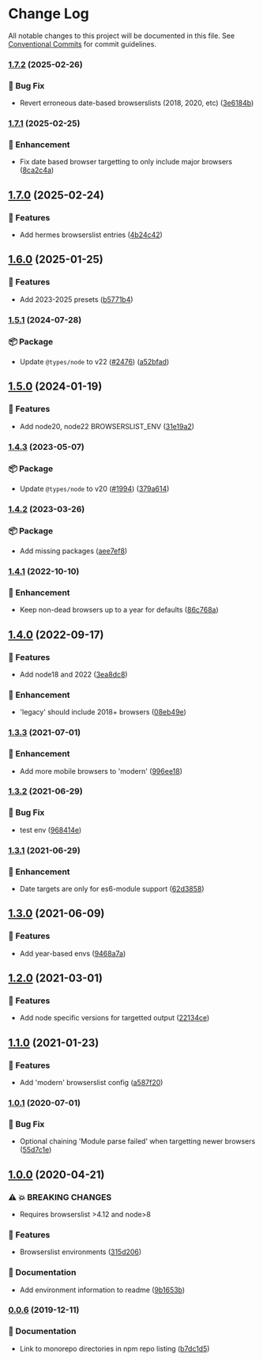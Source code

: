 # Change Log

All notable changes to this project will be documented in this file.
See [Conventional Commits](https://conventionalcommits.org) for commit guidelines.

### [1.7.2](https://github.com/ntucker/anansi/compare/@anansi/browserslist-config@1.7.1...@anansi/browserslist-config@1.7.2) (2025-02-26)

### 🐛 Bug Fix

* Revert erroneous date-based browserslists (2018, 2020, etc) ([3e6184b](https://github.com/ntucker/anansi/commit/3e6184b87f44ec66bfc984620371b0895bbc5ba0))

### [1.7.1](https://github.com/ntucker/anansi/compare/@anansi/browserslist-config@1.7.0...@anansi/browserslist-config@1.7.1) (2025-02-25)

### 💅 Enhancement

* Fix date based browser targetting to only include major browsers ([8ca2c4a](https://github.com/ntucker/anansi/commit/8ca2c4a4c424b7e159ed93af0fa0fd5f2f31647a))

## [1.7.0](https://github.com/ntucker/anansi/compare/@anansi/browserslist-config@1.6.0...@anansi/browserslist-config@1.7.0) (2025-02-24)

### 🚀 Features

* Add hermes browserslist entries ([4b24c42](https://github.com/ntucker/anansi/commit/4b24c4236e75b77ba37509af1ec580418b6ebbec))

## [1.6.0](https://github.com/ntucker/anansi/compare/@anansi/browserslist-config@1.5.1...@anansi/browserslist-config@1.6.0) (2025-01-25)

### 🚀 Features

* Add 2023-2025 presets ([b5771b4](https://github.com/ntucker/anansi/commit/b5771b4d91db5a3c32238ee6c8192a2d197b611b))

### [1.5.1](https://github.com/ntucker/anansi/compare/@anansi/browserslist-config@1.5.0...@anansi/browserslist-config@1.5.1) (2024-07-28)

### 📦 Package

* Update `@types/node` to v22 ([#2476](https://github.com/ntucker/anansi/issues/2476)) ([a52bfad](https://github.com/ntucker/anansi/commit/a52bfad6714d94e3b4ef327ac072fbcb386ee63a))

## [1.5.0](https://github.com/ntucker/anansi/compare/@anansi/browserslist-config@1.4.3...@anansi/browserslist-config@1.5.0) (2024-01-19)

### 🚀 Features

* Add node20, node22 BROWSERSLIST_ENV ([31e19a2](https://github.com/ntucker/anansi/commit/31e19a294023673f88ce88ec4435aaceb9fca95b))

### [1.4.3](https://github.com/ntucker/anansi/compare/@anansi/browserslist-config@1.4.2...@anansi/browserslist-config@1.4.3) (2023-05-07)

### 📦 Package

* Update `@types/node` to v20 ([#1994](https://github.com/ntucker/anansi/issues/1994)) ([379a614](https://github.com/ntucker/anansi/commit/379a61487a585c9618c80a6d436e581931040c7f))

### [1.4.2](https://github.com/ntucker/anansi/compare/@anansi/browserslist-config@1.4.1...@anansi/browserslist-config@1.4.2) (2023-03-26)

### 📦 Package

* Add missing packages ([aee7ef8](https://github.com/ntucker/anansi/commit/aee7ef83a19e352ff7ee03cd89914810ebf1ed6f))

### [1.4.1](https://github.com/ntucker/anansi/compare/@anansi/browserslist-config@1.4.0...@anansi/browserslist-config@1.4.1) (2022-10-10)

### 💅 Enhancement

* Keep non-dead browsers up to a year for defaults ([86c768a](https://github.com/ntucker/anansi/commit/86c768a18cdcc05c56f9608045966cf69e305384))

## [1.4.0](https://github.com/ntucker/anansi/compare/@anansi/browserslist-config@1.3.3...@anansi/browserslist-config@1.4.0) (2022-09-17)

### 🚀 Features

* Add node18 and 2022 ([3ea8dc8](https://github.com/ntucker/anansi/commit/3ea8dc8ab4c5317b66118defd5615d14e0209e6c))

### 💅 Enhancement

* 'legacy' should include 2018+ browsers ([08eb49e](https://github.com/ntucker/anansi/commit/08eb49ee6eb9dad074cb327936517031747b85cd))

### [1.3.3](https://github.com/ntucker/anansi/compare/@anansi/browserslist-config@1.3.2...@anansi/browserslist-config@1.3.3) (2021-07-01)

### 💅 Enhancement

* Add more mobile browsers to 'modern' ([996ee18](https://github.com/ntucker/anansi/commit/996ee1827405779cc7a58b7cd99da621731fe589))

### [1.3.2](https://github.com/ntucker/anansi/compare/@anansi/browserslist-config@1.3.1...@anansi/browserslist-config@1.3.2) (2021-06-29)

### 🐛 Bug Fix

* test env ([968414e](https://github.com/ntucker/anansi/commit/968414e907b01af13437196de60388b94ba373a6))

### [1.3.1](https://github.com/ntucker/anansi/compare/@anansi/browserslist-config@1.3.0...@anansi/browserslist-config@1.3.1) (2021-06-29)

### 💅 Enhancement

* Date targets are only for es6-module support ([62d3858](https://github.com/ntucker/anansi/commit/62d385857c513b82d4024de7518a322c1ec95ddd))

## [1.3.0](https://github.com/ntucker/anansi/compare/@anansi/browserslist-config@1.2.0...@anansi/browserslist-config@1.3.0) (2021-06-09)

### 🚀 Features

* Add year-based envs ([9468a7a](https://github.com/ntucker/anansi/commit/9468a7a9ab93e47794c8abdf14c42bdde9cf8d78))

## [1.2.0](https://github.com/ntucker/anansi/compare/@anansi/browserslist-config@1.1.0...@anansi/browserslist-config@1.2.0) (2021-03-01)

### 🚀 Features

* Add node specific versions for targetted output ([22134ce](https://github.com/ntucker/anansi/commit/22134ce38c80fcbb6b4009fe0dff0b0e90ecc275))

## [1.1.0](https://github.com/ntucker/anansi/compare/@anansi/browserslist-config@1.0.1...@anansi/browserslist-config@1.1.0) (2021-01-23)

### 🚀 Features

* Add 'modern' browserslist config ([a587f20](https://github.com/ntucker/anansi/commit/a587f207286d4d90a6abf630f62e2c1337f391c6))

### [1.0.1](https://github.com/ntucker/anansi/compare/@anansi/browserslist-config@1.0.0...@anansi/browserslist-config@1.0.1) (2020-07-01)

### 🐛 Bug Fix

* Optional chaining 'Module parse failed' when targetting newer browsers ([55d7c1e](https://github.com/ntucker/anansi/commit/55d7c1e5ba3ab9d8e22567790173ca868b9536ef))

## [1.0.0](https://github.com/ntucker/anansi/compare/@anansi/browserslist-config@0.0.6...@anansi/browserslist-config@1.0.0) (2020-04-21)

### ⚠ 💥 BREAKING CHANGES

* Requires browserslist >4.12 and node>8

### 🚀 Features

* Browserslist environments ([315d206](https://github.com/ntucker/anansi/commit/315d206ace5ae316129d687a4868c096fa41be0f))

### 📝 Documentation

* Add environment information to readme ([9b1653b](https://github.com/ntucker/anansi/commit/9b1653b03e10b12b4c87475d341a60b86ae1a9a4))

### [0.0.6](https://github.com/ntucker/anansi/compare/@anansi/browserslist-config@0.0.5...@anansi/browserslist-config@0.0.6) (2019-12-11)

### 📝 Documentation

* Link to monorepo directories in npm repo listing ([b7dc1d5](https://github.com/ntucker/anansi/commit/b7dc1d5b1a6f3b163c9d155e3847c8d079f6b4cf))
